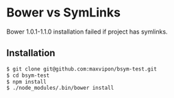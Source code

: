 # Bower vs SymLinks

Bower 1.0.1-1.1.0 installation failed if project has symlinks.

## Installation

```bash
$ git clone git@github.com:maxvipon/bsym-test.git
$ cd bsym-test
$ npm install
$ ./node_modules/.bin/bower install
```
